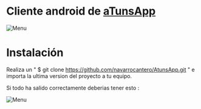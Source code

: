 
# Cliente android de [aTunsApp](https://atuns.herokuapp.com/)

![Menu]( https://i.imgur.com/49l1qmh.png)

# Instalación

Realiza un " $ git clone  https://github.com/navarrocantero/AtunsApp.git " e importa la ultima 
version del proyecto a tu equipo.
 
Si todo ha salido correctamente deberias tener esto :

![Menu]( https://i.imgur.com/18Fn23H.png)